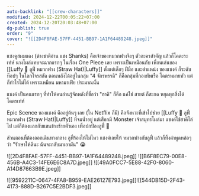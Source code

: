 ```yaml
---
auto-backlink: "[[crew-characters]]"
modified: 2024-12-22T00:05:22+07:00
created: 2024-12-20T20:03:48+07:00
dg-publish: true
order: "9"
cover: "![[2D4F8FAE-57FF-4451-BB97-1A1F64489248.jpeg]]"
---
```


แซงคูสผมแดง (ต่างชาติอ่าน แชง Shanks) คือเจ้าของหมวกฟางจิงๆ ตัวละครสำคัญ แล้วก็โคตะระเท่ห์ 
นางโผล่แทบจะฉากแรกๆ ในเรื่อง One Piece เลย เพราะเป็นเหมือนกับ เพื่อนเล่นของ [[Luffy 🍻 ลูฟี่ หมวกฟาง (Straw Hat)|Luffy]] ตั้งแต่เด็กๆ ฝีมือ และตำแหน่ง ของแชงค์ ก็ระดับท๊อปๆ ในโลกโจรสลัด ตอนหลังได้อยู่ในกลุ่ม "4 จักรพรรดิ" ก็คือกลุ่มที่กองทัพเรือ โคตรหมายหัว แต่ก็ทำไรไม่ได้ เพราะเหมือน มหามาเฟีย ประมาณนั้น

แชงค์ เป็นคนแรกๆ ที่ทำให้คนอ่านรู้จักพลังที่ชื่อว่า "ฮาคิ" ก็คือ แค่ใช่ สายต่ ก็สะกด หยุดทุกสิ่งได้ โคตรเท่ห์

Epic Scence ของแชงค์ คืออยู่ต้นๆ เลย (ใน Netflix ก็มี) คือจังหวะที่เข้าไปช่วย [[Luffy 🍻 ลูฟี่ หมวกฟาง (Straw Hat)|Luffy]] ที่จมน้ำอยู่ แต่เสือกมี Monster เจ้าสมุทรโผล่มา แชงค์ใช้ฮาคิไล่ไป แต่ก็ต้องแลกกับแขนข้างซ้ายตัวเอง เพื่อปกป้องลูฟี่ 🥲

ส่วนตอนที่ต้องออกเดินทางกลาง ลูฟี่ร้องให้ไม่ไหว แชงค์เลยให้ หมวกฟางกับลูฟี่ แล้วก็ทิ้งคำพูดหล่อๆ ว่า "รักษาให้ดีนะ ฉันจะกลับมาเอามัน" 😭

![[2D4F8FAE-57FF-4451-BB97-1A1F64489248.jpeg]]
![[B6F8EC79-00E8-456B-A4C3-14FE6E6C8A7D.jpeg]]
![[49A0FCC7-5E88-42F0-8060-A14D87663B9E.jpeg]]

![[9592211C-0647-4FA8-B959-EAE26127E793.jpeg]]![[544DB15D-2F43-4173-888D-B267C5E2BDF3.jpeg]]